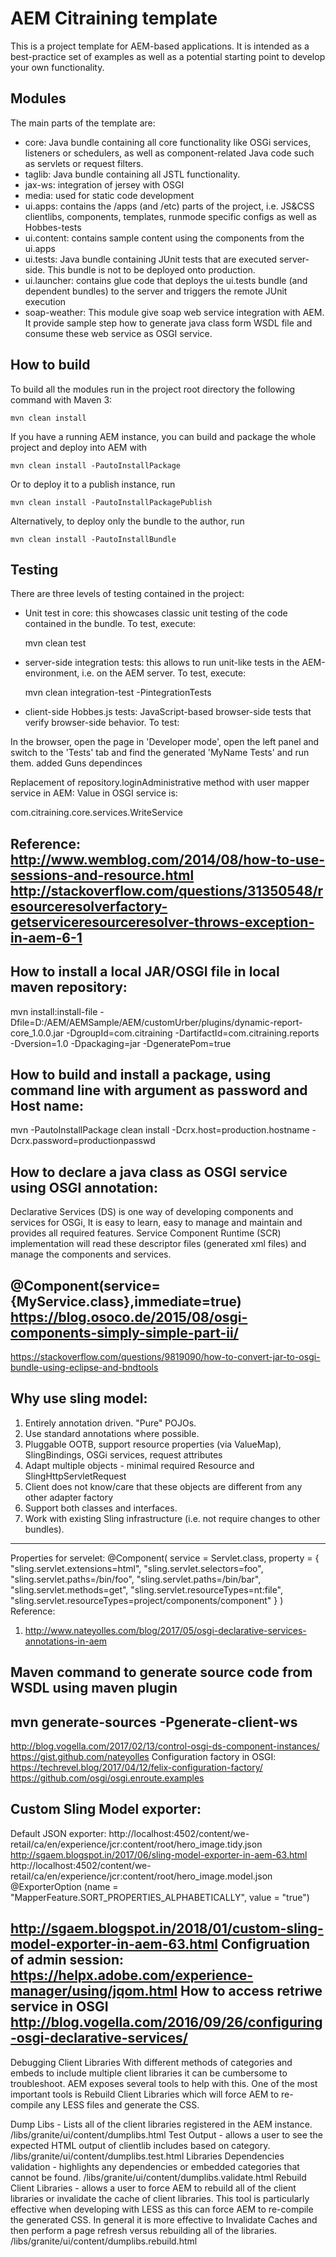 # AEM Citraining template

This is a project template for AEM-based applications. It is intended as a best-practice set of examples as well as a potential starting point to develop your own functionality.

## Modules

The main parts of the template are:

* core: Java bundle containing all core functionality like OSGi services, listeners or schedulers, as well as component-related Java code such as servlets or request filters.
* taglib: Java bundle containing all JSTL functionality.
* jax-ws: integration of jersey with OSGI
* media: used for static code development 
* ui.apps: contains the /apps (and /etc) parts of the project, i.e. JS&CSS clientlibs, components, templates, runmode specific configs as well as Hobbes-tests
* ui.content: contains sample content using the components from the ui.apps
* ui.tests: Java bundle containing JUnit tests that are executed server-side. This bundle is not to be deployed onto production.
* ui.launcher: contains glue code that deploys the ui.tests bundle (and dependent bundles) to the server and triggers the remote JUnit execution
* soap-weather: This module give soap web service integration with AEM. It provide sample step how to generate java class form WSDL file and consume these web service as OSGI service.   

## How to build

To build all the modules run in the project root directory the following command with Maven 3:

    mvn clean install

If you have a running AEM instance, you can build and package the whole project and deploy into AEM with  

    mvn clean install -PautoInstallPackage
    
Or to deploy it to a publish instance, run

    mvn clean install -PautoInstallPackagePublish
    
Alternatively, to deploy only the bundle to the author, run

    mvn clean install -PautoInstallBundle

## Testing

There are three levels of testing contained in the project:

* Unit test in core: this showcases classic unit testing of the code contained in the bundle. To test, execute:

    mvn clean test

* server-side integration tests: this allows to run unit-like tests in the AEM-environment, i.e. on the AEM server. To test, execute:

    mvn clean integration-test -PintegrationTests

* client-side Hobbes.js tests: JavaScript-based browser-side tests that verify browser-side behavior. To test:

In the browser, open the page in 'Developer mode', open the left panel and switch to the 'Tests' tab and find the generated 'MyName Tests' and run them.
	added Guns dependinces

Replacement of repository.loginAdministrative method with user mapper service in AEM:
Value in OSGI service is:

com.citraining.core.services.WriteService

Reference:
http://www.wemblog.com/2014/08/how-to-use-sessions-and-resource.html
http://stackoverflow.com/questions/31350548/resourceresolverfactory-getserviceresourceresolver-throws-exception-in-aem-6-1
---------------------

## How to install a local JAR/OSGI file in local maven repository:
mvn install:install-file -Dfile=D:/AEM/AEMSample/AEM/customUrber/plugins/dynamic-report-core_1.0.0.jar -DgroupId=com.citraining -DartifactId=com.citraining.reports -Dversion=1.0 -Dpackaging=jar -DgeneratePom=true

## How to build and install a package, using command line with argument as password and Host name: 
mvn -PautoInstallPackage clean install -Dcrx.host=production.hostname -Dcrx.password=productionpasswd

## How to declare a java class as OSGI service using OSGI annotation:
Declarative Services (DS) is one way of developing components and services for OSGi, It is easy to learn, easy to manage and maintain and provides all required features.
Service Component Runtime (SCR) implementation will read these descriptor files (generated xml files) and manage the components and services.

@Component(service={MyService.class},immediate=true)
https://blog.osoco.de/2015/08/osgi-components-simply-simple-part-ii/
----------------
https://stackoverflow.com/questions/9819090/how-to-convert-jar-to-osgi-bundle-using-eclipse-and-bndtools

## Why use sling model:
1. Entirely annotation driven. "Pure" POJOs.
2. Use standard annotations where possible.
3. Pluggable OOTB, support resource properties (via ValueMap), SlingBindings, OSGi services, request attributes
4. Adapt multiple objects - minimal required Resource and SlingHttpServletRequest
5. Client does not know/care that these objects are different from any other adapter factory
6. Support both classes and interfaces.
7. Work with existing Sling infrastructure (i.e. not require changes to other bundles).
-----------------------------------------
Properties for servelet:
@Component(
    service = Servlet.class,
    property = {
        "sling.servlet.extensions=html",
        "sling.servlet.selectors=foo",
        "sling.servlet.paths=/bin/foo",
        "sling.servlet.paths=/bin/bar",
        "sling.servlet.methods=get",
        "sling.servlet.resourceTypes=nt:file",
        "sling.servlet.resourceTypes=project/components/component"
    }
)
Reference:
1. http://www.nateyolles.com/blog/2017/05/osgi-declarative-services-annotations-in-aem

## Maven command to generate source code from WSDL using maven plugin
mvn generate-sources -Pgenerate-client-ws
-------------------------------------------------
http://blog.vogella.com/2017/02/13/control-osgi-ds-component-instances/
https://gist.github.com/nateyolles
Configuration factory in OSGI: 
https://techrevel.blog/2017/04/12/felix-configuration-factory/
https://github.com/osgi/osgi.enroute.examples

## Custom Sling Model exporter:
Default JSON exporter: http://localhost:4502/content/we-retail/ca/en/experience/jcr:content/root/hero_image.tidy.json
http://sgaem.blogspot.in/2017/06/sling-model-exporter-in-aem-63.html
http://localhost:4502/content/we-retail/ca/en/experience/jcr:content/root/hero_image.model.json
@ExporterOption (name = "MapperFeature.SORT_PROPERTIES_ALPHABETICALLY", value = "true")

http://sgaem.blogspot.in/2018/01/custom-sling-model-exporter-in-aem-63.html
Configruation of admin session:
https://helpx.adobe.com/experience-manager/using/jqom.html
How to access retriwe service in OSGI 
http://blog.vogella.com/2016/09/26/configuring-osgi-declarative-services/
---------------------
Debugging Client Libraries
With different methods of categories and embeds to include multiple client libraries it can be cumbersome to troubleshoot. AEM exposes several tools to help with this. One of the most important tools is Rebuild Client Libraries which will force AEM to re-compile any LESS files and generate the CSS. 

Dump Libs - Lists all of the client libraries registered in the AEM instance. <host>/libs/granite/ui/content/dumplibs.html
Test Output - allows a user to see the expected HTML output of clientlib includes based on category. <host>/libs/granite/ui/content/dumplibs.test.html
Libraries Dependencies validation - highlights any dependencies or embedded categories that cannot be found. <host>/libs/granite/ui/content/dumplibs.validate.html
Rebuild Client Libraries - allows a user to force AEM to rebuild all of the client libraries or invalidate the cache of client libraries. This tool is particularly effective when developing with LESS as this can force AEM to re-compile the generated CSS. In general it is more effective to Invalidate Caches and then perform a page refresh versus rebuilding all of the libraries. <host>/libs/granite/ui/content/dumplibs.rebuild.html
